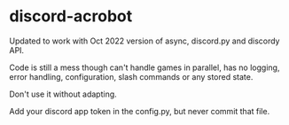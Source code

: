 # discord-acrobot

Updated to work with Oct 2022 version of async, discord.py and discordy API.

Code is still a mess though can't handle games in parallel, has no logging, error handling, configuration, slash commands or any stored state.

Don't use it without adapting.

Add your discord app token in the config.py, but never commit that file.